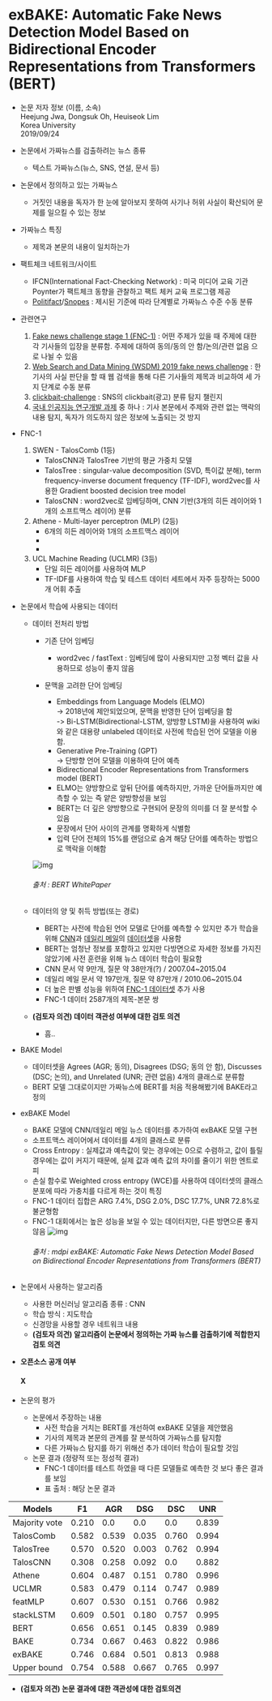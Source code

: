 # exBAKE: Automatic Fake News Detection Model Based on Bidirectional Encoder Representations from Transformers (BERT)

* 논문 저자 정보 (이름, 소속)   
Heejung Jwa, Dongsuk Oh, Heuiseok Lim   
Korea University   
2019/09/24     

* 논문에서 가짜뉴스를 검출하려는 뉴스 종류   
  * 텍스트 가짜뉴스(뉴스, SNS, 연설, 문서 등)
     
* 논문에서 정의하고 있는 가짜뉴스   
  * 거짓인 내용을 독자가 한 눈에 알아보지 못하여 사기나 허위 사실이 확산되어 문제를 일으킬 수 있는 정보
  
* 가짜뉴스 특징
  * 제목과 본문의 내용이 일치하는가
  
* 팩트체크 네트워크/사이트
  - IFCN(International Fact-Checking Network) : 미국 미디어 교육 기관 Poynter가 팩트체크 동향을 관찰하고 팩트 체커 교육 프로그램 제공
  - [Politifact](https://www.politifact.com)/[Snopes](https://www.snopes.com) : 제시된 기준에 따라 단계별로 가짜뉴스 수준 수동 분류

* 관련연구
  1. [Fake news challenge stage 1 (FNC-1)](www.fakenewschallenge.org) : 어떤 주제가 있을 때 주제에 대한 각 기사들의 입장을 분류함. 주제에 대하여 동의/동의 안 함/논의/관련 없음 으로 나뉠 수 있음
  2. [Web Search and Data Mining (WSDM) 2019 fake news challenge](www.kaggle.com/c/fake-news-pair-classification-challenge) : 한 기사의 사실 판단을 할 때 웹 검색을 통해 다른 기사들의 제목과 비교하여 세 가지 단계로 수동 분류
  3. [clickbait-challenge](www.clickbait-challenge.org) : SNS의 clickbait(광고) 분류 탐지 챌린지
  4. [국내 인공지능 연구개발 과제](www.ai-challenge.kr) 중 하나 : 기사 본문에서 주제와 관련 없는 맥락의 내용 탐지, 독자가 의도하지 않은 정보에 노출되는 것 방지

* FNC-1
  1. SWEN - TalosComb (1등)
      - TalosCNN과 TalosTree 기반의 평균 가중치 모델
      - TalosTree : singular-value decomposition (SVD, 특이값 분해), term frequency-inverse document frequency (TF-IDF), word2vec를 사용한 Gradient boosted decision tree model
      - TalosCNN : word2vec로 임베딩하며, CNN 기반(3개의 히든 레이어와 1개의 소프트맥스 레이어) 분류
  2. Athene - Multi-layer perceptron (MLP) (2등)
      - 6개의 히든 레이어와 1개의 소프트맥스 레이어
      -
      -
  3. UCL Machine Reading (UCLMR) (3등)
      - 단일 히든 레이어를 사용하여 MLP
      - TF-IDF를 사용하여 학습 및 테스트 데이터 세트에서 자주 등장하는 5000개 어휘 추출

* 논문에서 학습에 사용되는 데이터
  * 데이터 전처리 방법
    * 기존 단어 임베딩
      - word2vec / fastText : 임베딩에 많이 사용되지만 고정 벡터 값을 사용하므로 성능이 좋지 않음
      
    * 문맥을 고려한 단어 임베딩
      - Embeddings from Language Models (ELMO)   
        -> 2018년에 제안되었으며, 문맥을 반영한 단어 임베딩을 함   
        -> Bi-LSTM(Bidirectional-LSTM, 양방향 LSTM)을 사용하여 wiki와 같은 대용량 unlabeled 데이터로 사전에 학습된 언어 모델을 이용함.
      - Generative Pre-Training (GPT)   
        -> 단방향 언어 모델을 이용하여 단어 예측
      - Bidirectional Encoder Representations from Transformers model (BERT)
      - ELMO는 양방향으로 앞뒤 단어를 예측하지만, 가까운 단어들까지만 예측할 수 있는 즉 얕은 양방향성을 보임
      - BERT는 더 깊은 양방향으로 구현되어 문장의 의미를 더 잘 분석할 수 있음
      - 문장에서 단어 사이의 관계를 명확하게 식별함
      - 입력 단어 전체의 15%를 랜덤으로 숨겨 해당 단어를 예측하는 방법으로 맥락을 이해함

     ![img](https://mino-park7.github.io/images/2018/12/%EA%B7%B8%EB%A6%BC1-bert-openai-gpt-elmo-%EC%B6%9C%EC%B2%98-bert%EB%85%BC%EB%AC%B8.png "비교")
     ###### 출처 : BERT WhitePaper

  - 데이터의 양 및 취득 방법(또는 경로)
    - BERT는 사전에 학습된 언어 모델로 단어를 예측할 수 있지만 추가 학습을 위해 [CNN](www.cnn.com)과 [데일리 메일](www.dailymail.co.uk)의 [데이터셋](https://github.com/abisee/cnn-dailymail)을 사용함
    - BERT는 엄청난 정보를 포함하고 있지만 다방면으로 자세한 정보를 가지진 않았기에 사전 훈련을 위해 뉴스 데이터 학습이 필요함
    - CNN 문서 약 9만개, 질문 약 38만개(?) / 2007.04~2015.04
    - 데일리 메일 문서 약 197만개, 질문 약 87만개 / 2010.06~2015.04
    - 더 높은 판별 성능을 위하여 [FNC-1 데이터셋](https://github.com/FakeNewsChallenge/fnc-1) 추가 사용
    - FNC-1 데이터 2587개의 제목-본문 쌍
  
  -  **(검토자 의견) 데이터 객관성 여부에 대한 검토 의견**
      - 흠..
      
* BAKE Model
  - 데이터셋을 Agrees (AGR; 동의), Disagrees (DSG; 동의 안 함), Discusses (DSC; 논의), and Unrelated (UNR; 관련 없음) 4개의 클래스로 분류함
  - BERT 모델 그대로이지만 가짜뉴스에 BERT를 처음 적용해봤기에 BAKE라고 정의

* exBAKE Model
  - BAKE 모델에 CNN/데일리 메일 뉴스 데이터를 추가하여 exBAKE 모델 구현
  - 소프트맥스 레이어에서 데이터를 4개의 클래스로 분류
  - Cross Entropy : 실제값과 예측값이 맞는 경우에는 0으로 수렴하고, 값이 틀릴경우에는 값이 커지기 때문에, 실제 값과 예측 값의 차이를 줄이기 위한 엔트로피
  - 손실 함수로 Weighted cross entropy (WCE)를 사용하여 데이터셋의 클래스 분포에 따라 가충치를 다르게 하는 것이 특징
  - FNC-1 데이터 집합은 ARG 7.4%, DSG 2.0%, DSC 17.7%, UNR 72.8%로 불균형함
  - FNC-1 대회에서는 높은 성능을 보일 수 있는 데이터지만, 다른 방면으론 좋지 않음
     ![img](https://www.mdpi.com/applsci/applsci-09-04062/article_deploy/html/images/applsci-09-04062-g001.png "비교")
     ###### 출처 : mdpi exBAKE: Automatic Fake News Detection Model Based on Bidirectional Encoder Representations from Transformers (BERT)

* 논문에서 사용하는 알고리즘
  - 사용한 머신러닝 알고리즘 종류 : CNN
  - 학습 방식 : 지도학습
  - 신경망을 사용할 경우 네트워크 내용
  - **(검토자 의견) 알고리즘이 논문에서 정의하는 가짜 뉴스를 검출하기에 적합한지 검토 의견** 
  
* **오픈소스 공개 여부**     
   #### X
   
* 논문의 평가
  - 논문에서 주장하는 내용   
    - 사전 학습을 거치는 BERT를 개선하여 exBAKE 모델을 제안했음 
    - 기사의 제목과 본문의 관계를 잘 분석하여 가짜뉴스를 탐지함
    - 다른 가짜뉴스 탐지를 하기 위해선 추가 데이터 학습이 필요할 것임
  - 논문 결과 (정량적 또는 정성적 결과)
    - FNC-1 데이터를 테스트 하였을 때 다른 모델들로 예측한 것 보다 좋은 결과를 보임
    - 표 출처 : 해당 논문 결과
  
| Models | F1 | AGR | DSG | DSC | UNR |
|---|---|---|---|---|---|
|Majority vote|0.210|0.0|0.0|0.0|0.839|
|TalosComb|0.582|0.539|0.035|0.760|0.994|
|TalosTree|0.570|0.520|0.003|0.762|0.994|
|TalosCNN|0.308|0.258|0.092|0.0|0.882|
|Athene|0.604|0.487|0.151|0.780|0.996
|UCLMR|0.583|0.479|0.114|0.747|0.989|
|featMLP|0.607|0.530|0.151|0.766|0.982|
|stackLSTM|0.609|0.501|0.180|0.757|0.995|
|BERT|0.656|0.651|0.145|0.839|0.989|
|BAKE|0.734|0.667|0.463|0.822|0.986|
|exBAKE|0.746|0.684|0.501|0.813|0.988|
|Upper bound|0.754|0.588|0.667|0.765|0.997|

  - **(검토자 의견) 논문 결과에 대한 객관성에 대한 검토의견**    
